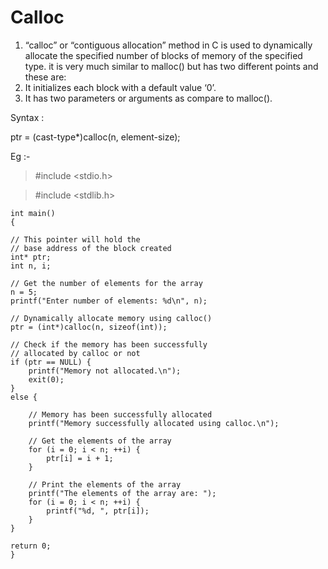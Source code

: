 # Calloc 

1) “calloc” or “contiguous allocation” method in C is used to dynamically allocate the specified number of blocks of memory of the specified type. it is very much similar to malloc() but has two different points and these are:
2) It initializes each block with a default value ‘0’.
3) It has two parameters or arguments as compare to malloc().

Syntax : 
 
ptr = (cast-type*)calloc(n, element-size);

Eg :- 
>    #include <stdio.h>

>    #include <stdlib.h>
 
    int main()
    {
 
    // This pointer will hold the
    // base address of the block created
    int* ptr;
    int n, i;
 
    // Get the number of elements for the array
    n = 5;
    printf("Enter number of elements: %d\n", n);
 
    // Dynamically allocate memory using calloc()
    ptr = (int*)calloc(n, sizeof(int));
 
    // Check if the memory has been successfully
    // allocated by calloc or not
    if (ptr == NULL) {
        printf("Memory not allocated.\n");
        exit(0);
    }
    else {
 
        // Memory has been successfully allocated
        printf("Memory successfully allocated using calloc.\n");
 
        // Get the elements of the array
        for (i = 0; i < n; ++i) {
            ptr[i] = i + 1;
        }
 
        // Print the elements of the array
        printf("The elements of the array are: ");
        for (i = 0; i < n; ++i) {
            printf("%d, ", ptr[i]);
        }
    }
 
    return 0;
    }
